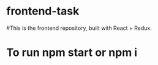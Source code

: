 # frontend-task
#This is the frontend repository, built with React + Redux.
# To run npm start or npm i
